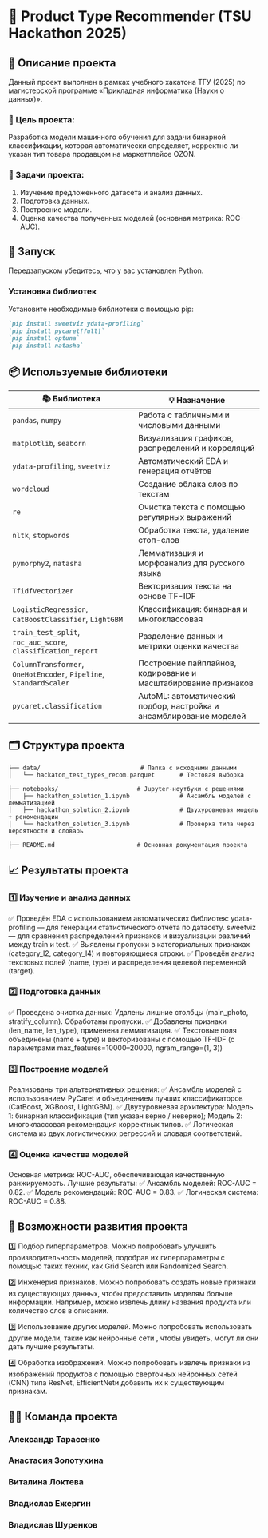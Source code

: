 # 🧠 Product Type Recommender (TSU Hackathon 2025)
## 📌 Описание проекта 
Данный проект выполнен в рамках учебного хакатона ТГУ (2025) по магистерской программе «Прикладная информатика (Науки о данных)».
### 🎯 Цель проекта:
Разработка модели машинного обучения для задачи бинарной классификации, которая автоматически определяет, корректно ли указан тип товара продавцом на маркетплейсе OZON.
### 🧩 Задачи проекта:
1) Изучение предложенного датасета и анализ данных.
2) Подготовка данных.
3) Построение модели.
4) Оценка качества полученных моделей (основная метрика: ROC-AUC).
## 🚀 Запуск
Передзапуском убедитесь, что у вас установлен Python.
### Установка библиотек
Установите необходимые библиотеки с помощью pip:
```markdown
`pip install sweetviz ydata-profiling`
`pip install pycaret[full]`
`pip install optuna`
`pip install natasha`
```
## 📦 Используемые библиотеки

| 📚 Библиотека | 💡 Назначение |
|---------------|----------------|
| `pandas`, `numpy` | Работа с табличными и числовыми данными |
| `matplotlib`, `seaborn` | Визуализация графиков, распределений и корреляций |
| `ydata-profiling`, `sweetviz` | Автоматический EDA и генерация отчётов |
| `wordcloud` | Создание облака слов по текстам |
| `re` | Очистка текста с помощью регулярных выражений |
| `nltk`, `stopwords` | Обработка текста, удаление стоп-слов |
| `pymorphy2`, `natasha` | Лемматизация и морфоанализ для русского языка |
| `TfidfVectorizer` | Векторизация текста на основе TF-IDF |
| `LogisticRegression`, `CatBoostClassifier`, `LightGBM` | Классификация: бинарная и многоклассовая |
| `train_test_split`, `roc_auc_score`, `classification_report` | Разделение данных и метрики оценки качества |
| `ColumnTransformer`, `OneHotEncoder`, `Pipeline`, `StandardScaler` | Построение пайплайнов, кодирование и масштабирование признаков |
| `pycaret.classification` | AutoML: автоматический подбор, настройка и ансамблирование моделей |
## 🗂️ Структура проекта
```
├── data/                            # Папка с исходными данными
│   └── hackaton_test_types_recom.parquet       # Тестовая выборка

├── notebooks/                      # Jupyter-ноутбуки с решениями
│   ├── hackathon_solution_1.ipynb              # Ансамбль моделей с лемматизацией
│   ├── hackathon_solution_2.ipynb              # Двухуровневая модель + рекомендации
│   └── hackathon_solution_3.ipynb              # Проверка типа через вероятности и словарь

├── README.md                       # Основная документация проекта
```
## 📈 Результаты проекта
### 1️⃣ Изучение и анализ данных
  ✅ Проведён EDA с использованием автоматических библиотек:
    ydata-profiling — для генерации статистического отчёта по датасету.
    sweetviz — для сравнения распределений признаков и визуализации различий между train и test.
  ✅ Выявлены пропуски в категориальных признаках (category_l2, category_l4) и повторяющиеся строки.
  ✅ Проведён анализ текстовых полей (name, type) и распределения целевой переменной (target).
### 2️⃣ Подготовка данных
  ✅ Проведена очистка данных:
    Удалены лишние столбцы (main_photo, stratify_column).
    Обработаны пропуски.
  ✅ Добавлены признаки (len_name, len_type), применена лемматизация.
  ✅ Текстовые поля объединены (name + type) и векторизованы с помощью TF-IDF (с параметрами max_features=10000–20000, ngram_range=(1, 3))
### 3️⃣ Построение моделей
Реализованы три альтернативных решения:
✅ Ансамбль моделей с использованием PyCaret и объединением лучших классификаторов (CatBoost, XGBoost, LightGBM).
✅ Двухуровневая архитектура:
  Модель 1: бинарная классификация (тип указан верно / неверно);
  Модель 2: многоклассовая рекомендация корректных типов.
✅ Логическая система из двух логистических регрессий и словаря соответствий.
### 4️⃣ Оценка качества моделей
Основная метрика: ROC-AUC, обеспечивающая качественную ранжируемость.
Лучшие результаты:
✅ Ансамбль моделей: ROC-AUC = 0.82.
✅ Модель рекомендаций: ROC-AUC = 0.83.
✅ Логическая система: ROC-AUC = 0.88.
## 🔮 Возможности развития проекта

1️⃣	Подбор гиперпараметров. Можно попробовать улучшить производительность моделей, подобрав их гиперпараметры с помощью таких техник, как Grid Search или Randomized Search.

2️⃣	Инженерия признаков. Можно попробовать создать новые признаки из существующих данных, чтобы предоставить моделям больше информации. Например, можно извлечь длину названия продукта или количество слов в описании.

3️⃣	Использование других моделей. Можно попробовать использовать другие модели, такие как нейронные сети , чтобы увидеть, могут ли они дать лучшие результаты.

4️⃣	Обработка изображений. Можно попробовать извлечь признаки из изображений продуктов с помощью сверточных нейронных сетей (CNN) типа ResNet, EfficientNetи добавить их к существующим признакам.
## 🧑‍💻 Команда проекта
### Александр Тарасенко
### Анастасия Золотухина
### Виталина Локтева
### Владислав Ежергин
### Владислав Шуренков
